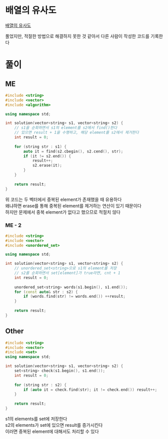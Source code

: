 # 배열의 유사도
[배열의 유사도](https://school.programmers.co.kr/learn/courses/30/lessons/120903)   

풀었지만, 적절한 방법으로 해결하지 못한 것 같아서 다른 사람이 작성한 코드를 기록한다   

# 풀이
## ME
```cpp
#include <string>
#include <vector>
#include <algorithm>

using namespace std;

int solution(vector<string> s1, vector<string> s2) {
    // s1을 순회하면서 s1의 element를 s2에서 find()한다
    // 있으면 result + 1을 수행하고, 해당 element를 s2에서 제거한다
    int result = 0;
    
    for (string str : s1) {
        auto it = find(s2.cbegin(), s2.cend(), str);
        if (it != s2.end()) {
            result++;
            s2.erase(it);
        }
    }
    
    return result;
}
```
위 코드는 두 벡터에서 중복된 element가 존재했을 때 유용하다   
왜냐하면 erase를 통해 중복된 element를 제거하는 연산이 있기 때문이다   
하지만 문제에서 중복 element가 없다고 했으므로 적절치 않다   

### ME - 2
```cpp
#include <string>
#include <vector>
#include <unordered_set>

using namespace std;

int solution(vector<string> s1, vector<string> s2) {
    // unordered_set<string>으로 s1의 element를 저장
    // s2를 순회하면서 set[element]가 true라면, cnt + 1
    int result = 0;
    
    unordered_set<string> words(s1.begin(), s1.end());
    for (const auto& str : s2) {
        if (words.find(str) != words.end()) ++result;
    }
    
    return result;
}
```

## Other
```cpp
#include <string>
#include <vector>
#include <set>
using namespace std;

int solution(vector<string> s1, vector<string> s2) {
    set<string> check(s1.begin(), s1.end());
    int result = 0;
    
    for (string str : s2) {
        if (auto it = check.find(str); it != check.end()) result++;
    }
    
    return result;
}
```
s1의 elements를 set에 저장한다   
s2의 elements가 set에 있으면 result를 증가시킨다   
이러면 중복된 element에 대해서도 처리할 수 있다   